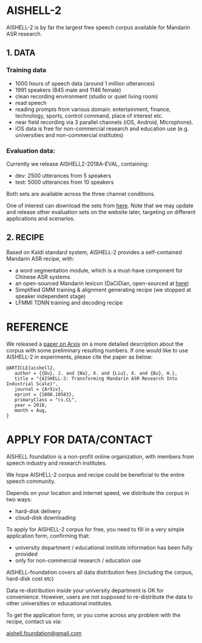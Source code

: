 # AISHELL-2

AISHELL-2 is by far the largest free speech corpus available for Mandarin ASR research.
## 1. DATA
### Training data
* 1000 hours of speech data (around 1 million utterances)
* 1991 speakers (845 male and 1146 female)
* clean recording environment (studio or quiet living room)
* read speech
* reading prompts from various domain: entertainment, finance, technology, sports, control command, place of interest etc.
* near field recording via 3 parallel channels (iOS, Android, Microphone).
* iOS data is free for non-commercial research and education use (e.g. universities and non-commercial institutes)

### Evaluation data:
Currently we release AISHELL2-2018A-EVAL, containing:
* dev: 2500 utterances from 5 speakers
* test: 5000 utterances from 10 speakers

Both sets are available across the three channel conditions.

One of interest can download the sets from [here](http://www.aishelltech.com/aishell_eval). Note that we may update and release other evaluation sets on the website later, targeting on different applications and scenarios.

## 2. RECIPE
Based on Kaldi standard system, AISHELL-2 provides a self-contained Mandarin ASR recipe, with:
* a word segmentation module, which is a must-have component for Chinese ASR systems
* an open-sourced Mandarin lexicon (DaCiDian, open-sourced at [here](https://github.com/aishell-foundation/DaCiDian))
* Simplified GMM training & alignment generating recipe (we stopped at speaker independent stage)
* LFMMI TDNN training and decoding recipe

# REFERENCE
We released a [paper on Arxiv](https://arxiv.org/abs/1808.10583) on a more detailed description about the corpus with some preliminary resulting numbers. If one would like to use AISHELL-2 in experiments, please cite the paper as below:
```
@ARTICLE{aishell2,
   author = {{Du}, J. and {Na}, X. and {Liu}, X. and {Bu}, H.},
   title = "{AISHELL-2: Transforming Mandarin ASR Research Into Industrial Scale}",
   journal = {ArXiv},
   eprint = {1808.10583},
   primaryClass = "cs.CL",
   year = 2018,
   month = Aug,
}
```

# APPLY FOR DATA/CONTACT
AISHELL foundation is a non-profit online organization, with members from speech industry and research institutes.

We hope AISHELL-2 corpus and recipe could be beneficial to the entire speech community.

Depends on your location and internet speed, we distribute the corpus in two ways:
* hard-disk delivery
* cloud-disk downloading

To apply for AISHELL-2 corpus for free, you need to fill in a very simple application form, confirming that:
* university department / educational institute information has been fully provided
* only for non-commercial research / education use

AISHELL-foundation covers all data distribution fees (including the corpus, hard-disk cost etc)

Data re-distribution inside your university department is OK for convenience. However, users are not supposed to re-distribute the data to other universities or educational institutes.

To get the application form, or you come across any problem with the recipe, contact us via:

aishell.foundation@gmail.com

